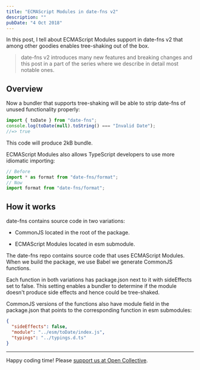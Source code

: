 ```yaml
---
title: "ECMAScript Modules in date-fns v2"
description: ""
pubDate: "4 Oct 2018"
---
```


In this post, I tell about ECMAScript Modules support in date-fns v2 that among other goodies enables tree-shaking out of the box.

> date-fns v2 introduces many new features and breaking changes and this post in a part of the series where we describe in detail most notable ones.

## Overview

Now a bundler that supports tree-shaking will be able to strip date-fns of unused functionality properly:

```js
import { toDate } from "date-fns";
console.log(toDate(null).toString() === "Invalid Date");
//=> true
```

This code will produce 2kB bundle.

ECMAScript Modules also allows TypeScript developers to use more idiomatic importing:

```js
// Before
import * as format from "date-fns/format";
// Now
import format from "date-fns/format";
```

## How it works

date-fns contains source code in two variations:

- CommonJS located in the root of the package.

- ECMAScript Modules located in esm submodule.

The date-fns repo contains source code that uses ECMAScript Modules. When we build the package, we use Babel we generate CommonJS functions.

Each function in both variations has package.json next to it with sideEffects set to false. This setting enables a bundler to determine if the module doesn't produce side effects and hence could be tree-shaked.

CommonJS versions of the functions also have module field in the package.json that points to the corresponding function in esm submodules:

```json
{
  "sideEffects": false,
  "module": "../esm/toDate/index.js",
  "typings": "../typings.d.ts"
}
```

---

Happy coding time! Please [support us at Open Collective](https://opencollective.com/date-fns).
